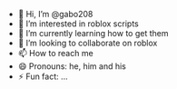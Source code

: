 - 👋 Hi, I’m @gabo208
- 👀 I’m interested in roblox scripts
- 🌱 I’m currently learning how to get them
- 💞️ I’m looking to collaborate on roblox
- 📫 How to reach me 
- 😄 Pronouns: he, him and his
- ⚡ Fun fact: ...

<!---
gabo208/gabo208 is a ✨ special ✨ repository because its `README.md` (this file) appears on your GitHub profile.
You can click the Preview link to take a look at your changes.
--->
